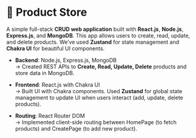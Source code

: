 # 🛒 Product Store

A simple full-stack **CRUD web application** built with **React.js**, **Node.js**, **Express.js**, and **MongoDB**. This app allows users to create, read, update, and delete products. We’ve used **Zustand** for state management and **Chakra UI** for beautiful UI components.

- **Backend**: Node.js, Express.js, MongoDB  
  → Created REST APIs to **Create, Read, Update, Delete** products and store data in MongoDB.

- **Frontend**: React.js with Chakra UI  
  → Built UI with Chakra components. Used **Zustand** for global state management to update UI when users interact (add, update, delete products).

- **Routing**: React Router DOM  
  → Implemented client-side routing between HomePage (to fetch products) and CreatePage (to add new product).



